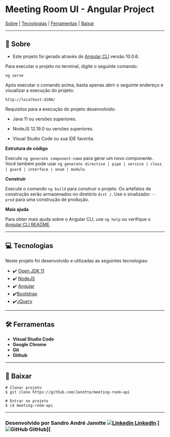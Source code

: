 # Meeting Room UI - Angular Project 

[Sobre](https://github.com/Janotte/dio-personapi#-sobre)  |  [Tecnologias](https://github.com/Janotte/dio-personapi#-tecnologias)  |  [Ferramentas](https://github.com/Janotte/dio-personapi#-ferramentas)  |  [Baixar](https://github.com/Janotte/dio-personapi#-baixar)

------

## 📝 Sobre

- Este projeto foi gerado através do [Angular CLI](https://github.com/angular/angular-cli) versão 10.0.6.

Para executar o projeto no terminal, digite o seguinte comando:

```
ng serve 
```

Após executar o comando acima, basta apenas abrir o seguinte endereço e visualizar a execução do projeto:

```
http://localhost:4200/
```

Requisitos para a execução do projeto desenvolvido:

- Java 11 ou versões superiores.

- NodeJS 12.19.0 ou versões superiores.

- Visual Studio Code ou sua IDE favorita.

  

**Estrutura de código**

Execute `ng generate component-name` para gerar um novo componente. Você também pode usar `ng generate directive | pipe | service | class | guard | interface | enum | module`.

**Construir**

Execute o comando  `ng build` para construir o projeto. Os artefatos de construção serão armazenados no diretório `dist /`. Use o sinalizador `--prod` para uma construção de produção.

**Mais ajuda**

Para obter mais ajuda sobre o Angular CLI, use `ng help` ou verifique o [Angular CLI README](https://github.com/angular/angular-cli/blob/master/README.md).

------

## 💻 Tecnologias

Neste projeto foi desenvolvido e utilizadas as seguintes tecnologias:

- :heavy_check_mark: [Open JDK 11](https://jdk.java.net/archive/)
- :heavy_check_mark: [NodeJS](https://nodejs.org/en/)
- :heavy_check_mark: [Angular](https://angular.io/)
- :heavy_check_mark:[Bootstrap](https://getbootstrap.com/)
- :heavy_check_mark:[JQuery](https://jquery.com/)

------

## 🛠 Ferramentas

- **Visual Studio Code**
- **Google Chrome**
- **Git**
- **Github**

------

## 💾 Baixar

```
# Clonar projeto
$ git clone https://github.com/Janotte/meeting-room-api

# Entrar no projeto
$ cd meeting-room-api
```

------

### Desenvolvido por Sandro André Janotte [![Linkedin](https://camo.githubusercontent.com/9547b3f12a30957bbb1e919540c24e2cae5844320b916f95af4d7de0080470d1/68747470733a2f2f692e737461636b2e696d6775722e636f6d2f675645306a2e706e67) LinkedIn](https://www.linkedin.com/in/sandro-andré-janotte-2b022450/)  [![GitHub](https://camo.githubusercontent.com/4ca1de15ed694744b0f8bc51394e56748025f8c87535df88601aaf1ce4b0109b/68747470733a2f2f692e737461636b2e696d6775722e636f6d2f74736b4d682e706e67) GitHub](

